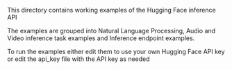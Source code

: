 
This directory contains working examples of the Hugging Face inference API

The examples are grouped into Natural Language Processing, Audio and Video inference task examples 
and Inference endpoint examples.

To run the examples either edit them to use your own Hugging Face API key or edit the api_key file with the API 
key as needed
